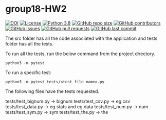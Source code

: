 # group18-HW2


[![DOI](https://zenodo.org/badge/DOI/10.5281/zenodo.7029975.svg)](https://doi.org/10.5281/zenodo.7029975) 
[![License](https://img.shields.io/badge/License-Apache_2.0-blue.svg)](https://opensource.org/licenses/Apache-2.0)
[![Python 3.8](https://img.shields.io/badge/Python-3.8-blue.svg)](https://www.python.org/downloads/release/python-380/)
[![GitHub repo size](https://img.shields.io/github/repo-size/smanishs175/group18-HW-2-3-4-5)](https://github.com/smanishs175/group18-HW-2-3-4-5/)
[![GitHub contributors](https://img.shields.io/github/contributors/smanishs175/group18-HW-2-3-4-5)](https://github.com/smanishs175/group18-HW-2-3-4-5/graphs/contributors/)
[![GitHub issues](https://img.shields.io/github/issues/smanishs175/group18-HW-2-3-4-5)](https://github.com/smanishs175/group18-HW-2-3-4-5/issues)
[![GitHub pull requests](https://img.shields.io/github/issues-pr/smanishs175/group18-HW-2-3-4-5)](https://github.com/smanishs175/group18-HW-2-3-4-5/pulls)
[![GitHub last commit](https://img.shields.io/github/last-commit/smanishs175/group18-HW-2-3-4-5)](https://github.com/smanishs175/group18-HW-2-3-4-5/commits)

The src folder has all the code associated with the application and tests folder has all the tests.

To run all the tests, run the below command from the project directory.

```
python3 -m pytest
```

To run a specific test:

```
python3 -m pytest tests/<test_file_name>.py
```

The following files have the tests requested.

tests/test_bignum.py -> bignum
tests/test_csv.py -> eg.csv
tests/test_data.py -> eg.stats and eg.data
tests/test_num.py -> num
tests/test_sym.py -> sym
tests/test_the.py -> the


